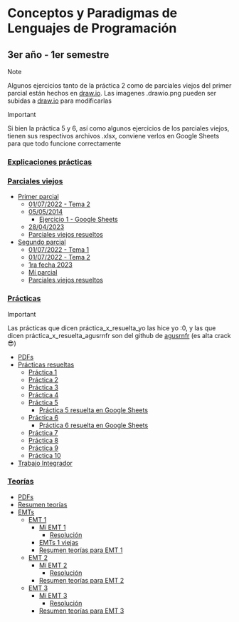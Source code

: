 # Conceptos y Paradigmas de Lenguajes de Programación
## 3er año - 1er semestre
> [!NOTE]
> Algunos ejercicios tanto de la práctica 2 como de parciales viejos del primer parcial están hechos en [draw.io](https://draw.io). Las imagenes .drawio.png pueden ser subidas a [draw.io](https://draw.io) para modificarlas

> [!IMPORTANT]
> Si bien la práctica 5 y 6, así como algunos ejercicios de los parciales viejos, tienen sus respectivos archivos .xlsx, conviene verlos en Google Sheets para que todo funcione correctamente
### [Explicaciones prácticas](https://github.com/Pedro0604/3ro-LS-LI-APU/tree/main/1er_semestre/CPLP/Explicaciones_practicas)
### [Parciales viejos](https://github.com/Pedro0604/3ro-LS-LI-APU/tree/main/1er_semestre/CPLP/Parciales_viejos)

 * [Primer parcial](https://github.com/Pedro0604/3ro-LS-LI-APU/tree/main/1er_semestre/CPLP/Parciales_viejos/Primer_parcial)
   * [01/07/2022 - Tema 2](https://github.com/Pedro0604/3ro-LS-LI-APU/tree/main/1er_semestre/CPLP/Parciales_viejos/Primer_parcial/01_07_2022_tema_2)
   * [05/05/2014](https://github.com/Pedro0604/3ro-LS-LI-APU/tree/main/1er_semestre/CPLP/Parciales_viejos/Primer_parcial/05_05_2014)
     * [Ejercicio 1 - Google Sheets](https://docs.google.com/spreadsheets/d/1gSP6hD6mX_Ho6d7Mxdb13irDVHjCX_WEP973MRBUHh0/edit?gid=1130123696#gid=1130123696)
   * [28/04/2023](https://github.com/Pedro0604/3ro-LS-LI-APU/tree/main/1er_semestre/CPLP/Parciales_viejos/Primer_parcial/28_04_2023)
   * [Parciales viejos resueltos](https://github.com/Pedro0604/3ro-LS-LI-APU/blob/main/1er_semestre/CPLP/Parciales_viejos/Primer_parcial/Parciales_viejos.pdf)
 * [Segundo parcial](https://github.com/Pedro0604/3ro-LS-LI-APU/tree/main/1er_semestre/CPLP/Parciales_viejos/Segundo_parcial)
   * [01/07/2022 - Tema 1](https://github.com/Pedro0604/3ro-LS-LI-APU/tree/main/1er_semestre/CPLP/Parciales_viejos/Segundo_parcial/01_07_2022_tema_1)
   * [01/07/2022 - Tema 2](https://github.com/Pedro0604/3ro-LS-LI-APU/tree/main/1er_semestre/CPLP/Parciales_viejos/Segundo_parcial/01_07_2022_tema_2)
   * [1ra fecha 2023](https://github.com/Pedro0604/3ro-LS-LI-APU/tree/main/1er_semestre/CPLP/Parciales_viejos/Segundo_parcial/1ra%20fecha%202023)
   * [Mí parcial](https://github.com/Pedro0604/3ro-LS-LI-APU/tree/main/1er_semestre/CPLP/Parciales_viejos/Segundo_parcial/mi_parcial_14_06_2024)
   * [Parciales viejos resueltos](https://github.com/Pedro0604/3ro-LS-LI-APU/blob/main/1er_semestre/CPLP/Parciales_viejos/Segundo_parcial/Parciales_viejos.pdf)
### [Prácticas](https://github.com/Pedro0604/3ro-LS-LI-APU/tree/main/1er_semestre/CPLP/Practicas)

> [!IMPORTANT]
> Las prácticas que dicen práctica_x_resuelta_yo las hice yo :0, y las que dicen práctica_x_resuelta_agusrnfr son del github de [agusrnfr](https://github.com/agusrnfr) (es alta crack 😎)

* [PDFs](https://github.com/Pedro0604/3ro-LS-LI-APU/tree/main/1er_semestre/CPLP/Practicas/PDFs)
* [Prácticas resueltas](https://github.com/Pedro0604/3ro-LS-LI-APU/tree/main/1er_semestre/CPLP/Practicas/Practicas_resueltas)
  * [Práctica 1](https://github.com/Pedro0604/3ro-LS-LI-APU/tree/main/1er_semestre/CPLP/Practicas/Practicas_resueltas/Practica_1)
  * [Práctica 2](https://github.com/Pedro0604/3ro-LS-LI-APU/tree/main/1er_semestre/CPLP/Practicas/Practicas_resueltas/Practica_2)
  * [Práctica 3](https://github.com/Pedro0604/3ro-LS-LI-APU/tree/main/1er_semestre/CPLP/Practicas/Practicas_resueltas/Practica_3)
  * [Práctica 4](https://github.com/Pedro0604/3ro-LS-LI-APU/tree/main/1er_semestre/CPLP/Practicas/Practicas_resueltas/Practica_4)
  * [Práctica 5](https://github.com/Pedro0604/3ro-LS-LI-APU/tree/main/1er_semestre/CPLP/Practicas/Practicas_resueltas/Practica_5)
      * [Práctica 5 resuelta en Google Sheets](https://docs.google.com/spreadsheets/d/1e2_R6GBDu2rFcoDhq23S05waLqg0Tro5mqOpFT-MtfE/edit?usp=sharing)
  * [Práctica 6](https://github.com/Pedro0604/3ro-LS-LI-APU/tree/main/1er_semestre/CPLP/Practicas/Practicas_resueltas/Practica_6)
      * [Práctica 6 resuelta en Google Sheets](https://docs.google.com/spreadsheets/d/1A7zjzbWWWZTOdHcIw8Ahwg7HrF9kBlt32d5NCv0OYSA/edit?usp=sharing)
  * [Práctica 7](https://github.com/Pedro0604/3ro-LS-LI-APU/tree/main/1er_semestre/CPLP/Practicas/Practicas_resueltas/Practica_7)
  * [Práctica 8](https://github.com/Pedro0604/3ro-LS-LI-APU/tree/main/1er_semestre/CPLP/Practicas/Practicas_resueltas/Practica_8)
  * [Práctica 9](https://github.com/Pedro0604/3ro-LS-LI-APU/tree/main/1er_semestre/CPLP/Practicas/Practicas_resueltas/Practica_9)
  * [Práctica 10](https://github.com/Pedro0604/3ro-LS-LI-APU/tree/main/1er_semestre/CPLP/Practicas/Practicas_resueltas/Practica_10)
* [Trabajo Integrador](https://github.com/Pedro0604/3ro-LS-LI-APU/tree/main/1er_semestre/CPLP/Practicas/Trabajo_integrador)
### [Teorías](https://github.com/Pedro0604/3ro-LS-LI-APU/tree/main/1er_semestre/CPLP/Teorias)
  * [PDFs](https://github.com/Pedro0604/3ro-LS-LI-APU/tree/main/1er_semestre/CPLP/Teorias/PDFs)
  * [Resumen teorías](https://github.com/Pedro0604/3ro-LS-LI-APU/blob/main/1er_semestre/CPLP/Teorias/Resumen%20teor%C3%ADas.pdf)
  * [EMTs](https://github.com/Pedro0604/3ro-LS-LI-APU/tree/main/1er_semestre/CPLP/Teorias/EMTs)
    * [EMT 1](https://github.com/Pedro0604/3ro-LS-LI-APU/tree/main/1er_semestre/CPLP/Teorias/EMTs/EMT_1)
      * [Mí EMT 1](https://github.com/Pedro0604/3ro-LS-LI-APU/tree/main/1er_semestre/CPLP/Teorias/EMTs/EMT_1/Mi%20EMT_1)
        * [Resolución](https://github.com/Pedro0604/3ro-LS-LI-APU/blob/main/1er_semestre/CPLP/Teorias/EMTs/EMT_1/Mi%20EMT_1/Mi%20EMT_1%20resuelta.pdf)
      * [EMTs 1 viejas](https://github.com/Pedro0604/3ro-LS-LI-APU/blob/main/1er_semestre/CPLP/Teorias/EMTs/EMT_1/EMTs_1%20viejas.pdf)
      * [Resumen teorías para EMT 1](https://github.com/Pedro0604/3ro-LS-LI-APU/blob/main/1er_semestre/CPLP/Teorias/EMTs/EMT_1/Resumen%20teor%C3%ADas%20para%20EMT_1.pdf)
    * [EMT 2](https://github.com/Pedro0604/3ro-LS-LI-APU/tree/main/1er_semestre/CPLP/Teorias/EMTs/EMT_2)
      * [Mí EMT 2](https://github.com/Pedro0604/3ro-LS-LI-APU/blob/main/1er_semestre/CPLP/Teorias/EMTs/EMT_2/Mi_EMT_2/)
        * [Resolución](https://github.com/Pedro0604/3ro-LS-LI-APU/blob/main/1er_semestre/CPLP/Teorias/EMTs/EMT_2/Mi_EMT_2/Mi_EMT_2_resuelta.pdf)
      * [Resumen teorías para EMT 2](https://github.com/Pedro0604/3ro-LS-LI-APU/blob/main/1er_semestre/CPLP/Teorias/EMTs/EMT_2/Resumen_teorias_para_EMT_2.pdf)
    * [EMT 3](https://github.com/Pedro0604/3ro-LS-LI-APU/tree/main/1er_semestre/CPLP/Teorias/EMTs/EMT_3)
      * [Mí EMT 3](https://github.com/Pedro0604/3ro-LS-LI-APU/tree/main/1er_semestre/CPLP/Teorias/EMTs/EMT_3/Mi_EMT_3)
        * [Resolución](https://github.com/Pedro0604/3ro-LS-LI-APU/blob/main/1er_semestre/CPLP/Teorias/EMTs/EMT_3/Mi_EMT_3/Mi_EMT_3_resuelta.pdf)
      * [Resumen teorías para EMT 3](https://github.com/Pedro0604/3ro-LS-LI-APU/blob/main/1er_semestre/CPLP/Teorias/EMTs/EMT_3/Resumen_teorias_para_EMT_3.pdf)
